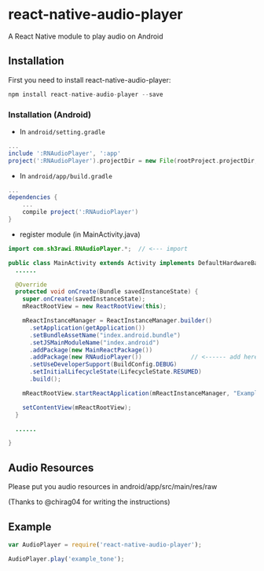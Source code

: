 # react-native-audio-player
A React Native module to play audio on Android

## Installation

First you need to install react-native-audio-player:

```javascript
npm install react-native-audio-player --save
```


### Installation (Android)

* In `android/setting.gradle`

```gradle
...
include ':RNAudioPlayer', ':app'
project(':RNAudioPlayer').projectDir = new File(rootProject.projectDir, '../node_modules/react-native-audio-player/android')
```

* In `android/app/build.gradle`

```gradle
...
dependencies {
    ...
    compile project(':RNAudioPlayer')
}
```

* register module (in MainActivity.java)

```java
import com.sh3rawi.RNAudioPlayer.*;  // <--- import

public class MainActivity extends Activity implements DefaultHardwareBackBtnHandler {
  ......

  @Override
  protected void onCreate(Bundle savedInstanceState) {
    super.onCreate(savedInstanceState);
    mReactRootView = new ReactRootView(this);

    mReactInstanceManager = ReactInstanceManager.builder()
      .setApplication(getApplication())
      .setBundleAssetName("index.android.bundle")
      .setJSMainModuleName("index.android")
      .addPackage(new MainReactPackage())
      .addPackage(new RNAudioPlayer())              // <------ add here
      .setUseDeveloperSupport(BuildConfig.DEBUG)
      .setInitialLifecycleState(LifecycleState.RESUMED)
      .build();

    mReactRootView.startReactApplication(mReactInstanceManager, "ExampleRN", null);

    setContentView(mReactRootView);
  }

  ......

}
```
## Audio Resources
  
  Please put you audio resources in android/app/src/main/res/raw
  
  
(Thanks to @chirag04 for writing the instructions)

## Example

```js
var AudioPlayer = require('react-native-audio-player');

AudioPlayer.play('example_tone');
```
